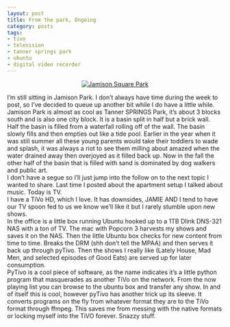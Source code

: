 ```yaml
---
layout: post
title: From the park, Ongoing
category: posts
tags:
- tivo
- television
- tanner springs park
- ubuntu
- digital video recorder
---
```

<p style="text-align: center;"><a class="flickr-image" title="Jamison Square Park" href="http://web.archive.org/web/20090105152817/http://www.flickr.com/photos/99797223@N00/3051049140/" onclick="javascript:pageTracker._trackPageview('/outbound/article/www.flickr.com');"><img class="aligncenter" src="http://web.archive.org/web/20090105152817im_/http://farm4.static.flickr.com/3061/3051049140_a40b0da2b3.jpg" alt="Jamison Square Park" /></a></p>
<p style="text-align: left;">I’m still sitting in Jamison Park. I don’t always have time during the week to post, so I’ve decided to queue up another bit while I do have a little while. Jamison Park is almost as cool as Tanner SPRINGS Park, it’s about 3 blocks south and is also one city block. It is a basin split in half but a brick wall. Half the basin is filled from a waterfall rolling off of the wall. The basin slowly fills and then empties out like a tide pool. Earlier in the year when it was still summer all these young parents would take their toddlers to wade and splash, it was always a riot to see them milling about amazed when the water drained away then overjoyed as it filled back up. Now in the fall the other half of the basin that is filled with sand is dominated by dog walkers and public art.<br />
I don’t have a segue so I’ll just jump into the follow on to the next topic I wanted to share. Last time I posted about the apartment setup I talked about music. Today is TV.<br />
I have a TiVo HD, which I love. It has downsides, JAMIE AND I tend to have our TV spoon fed to us we know we’ll like it but I rarely stumble upon new shows.<br />
In the office is a little box running Ubuntu hooked up to a 1TB Dlink DNS-321 NAS with a ton of TV. The mac with Popcorn 3 harvests my shows and saves it on the NAS. Then the little Ubuntu box checks for new content from time to time. Breaks the DRM (shh don’t tell the MPAA) and then serves it back up through pyTivo. Then the shows I really like (Lately House, Mad Men, and selected episodes of Good Eats) are served up for later consumption.<br />
PyTivo is a cool piece of software, as the name indicates it’s a little python program that masquerades as another TiVo on the network. From the now playing list you can browse to the ubuntu box and transfer any show. In and of itself this is cool, however pyTivo has another trick up its sleeve. It converts programs on the fly from whatever format they are to the TiVo format through ffmpeg. This saves me from messing with the native formats or locking myself into the TiVO forever. Snazzy stuff.</p>
